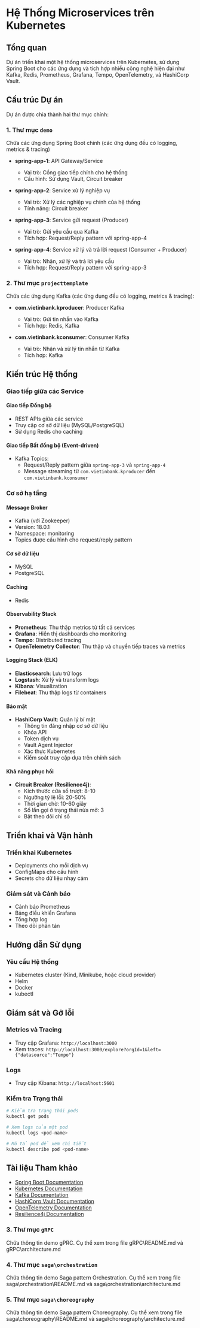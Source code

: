 # Hệ Thống Microservices trên Kubernetes

## Tổng quan

Dự án triển khai một hệ thống microservices trên Kubernetes, sử dụng Spring Boot cho các ứng dụng và tích hợp nhiều công nghệ hiện đại như Kafka, Redis, Prometheus, Grafana, Tempo, OpenTelemetry, và HashiCorp Vault.

## Cấu trúc Dự án

Dự án được chia thành hai thư mục chính:

### 1. Thư mục `demo`
Chứa các ứng dụng Spring Boot chính (các ứng dụng đều có logging, metrics & tracing)

- **spring-app-1**: API Gateway/Service
  - Vai trò: Cổng giao tiếp chính cho hệ thống
  - Cấu hình: Sử dụng Vault, Circuit breaker

- **spring-app-2**: Service xử lý nghiệp vụ
  - Vai trò: Xử lý các nghiệp vụ chính của hệ thống
  - Tính năng: Circuit breaker

- **spring-app-3**: Service gửi request (Producer)
  - Vai trò: Gửi yêu cầu qua Kafka
  - Tích hợp: Request/Reply pattern với spring-app-4

- **spring-app-4**: Service xử lý và trả lời request (Consumer + Producer)
  - Vai trò: Nhận, xử lý và trả lời yêu cầu
  - Tích hợp: Request/Reply pattern với spring-app-3

### 2. Thư mục `projecttemplate`
Chứa các ứng dụng Kafka (các ứng dụng đều có logging, metrics & tracing):

- **com.vietinbank.kproducer**: Producer Kafka
  - Vai trò: Gửi tin nhắn vào Kafka
  - Tích hợp: Redis, Kafka

- **com.vietinbank.kconsumer**: Consumer Kafka
  - Vai trò: Nhận và xử lý tin nhắn từ Kafka
  - Tích hợp: Kafka

## Kiến trúc Hệ thống

### Giao tiếp giữa các Service

#### Giao tiếp Đồng bộ
- REST APIs giữa các service
- Truy cập cơ sở dữ liệu (MySQL/PostgreSQL)
- Sử dụng Redis cho caching

#### Giao tiếp Bất đồng bộ (Event-driven)
- Kafka Topics:
  - Request/Reply pattern giữa `spring-app-3` và `spring-app-4`
  - Message streaming từ `com.vietinbank.kproducer` đến `com.vietinbank.kconsumer`

### Cơ sở hạ tầng

#### Message Broker
- Kafka (với Zookeeper)
- Version: 18.0.1
- Namespace: monitoring
- Topics được cấu hình cho request/reply pattern

#### Cơ sở dữ liệu
- MySQL
- PostgreSQL

#### Caching
- Redis

#### Observability Stack
- **Prometheus**: Thu thập metrics từ tất cả services
- **Grafana**: Hiển thị dashboards cho monitoring
- **Tempo**: Distributed tracing
- **OpenTelemetry Collector**: Thu thập và chuyển tiếp traces và metrics

#### Logging Stack (ELK)
- **Elasticsearch**: Lưu trữ logs
- **Logstash**: Xử lý và transform logs
- **Kibana**: Visualization
- **Filebeat**: Thu thập logs từ containers

#### Bảo mật
- **HashiCorp Vault**: Quản lý bí mật
  - Thông tin đăng nhập cơ sở dữ liệu
  - Khóa API
  - Token dịch vụ
  - Vault Agent Injector
  - Xác thực Kubernetes
  - Kiểm soát truy cập dựa trên chính sách

#### Khả năng phục hồi
- **Circuit Breaker (Resilience4j)**:
  - Kích thước cửa sổ trượt: 8-10
  - Ngưỡng tỷ lệ lỗi: 20-50%
  - Thời gian chờ: 10-60 giây
  - Số lần gọi ở trạng thái nửa mở: 3
  - Bật theo dõi chỉ số

## Triển khai và Vận hành

### Triển khai Kubernetes
- Deployments cho mỗi dịch vụ
- ConfigMaps cho cấu hình
- Secrets cho dữ liệu nhạy cảm

### Giám sát và Cảnh báo
- Cảnh báo Prometheus
- Bảng điều khiển Grafana
- Tổng hợp log
- Theo dõi phân tán

## Hướng dẫn Sử dụng

### Yêu cầu Hệ thống
- Kubernetes cluster (Kind, Minikube, hoặc cloud provider)
- Helm
- Docker
- kubectl

## Giám sát và Gỡ lỗi

### Metrics và Tracing
- Truy cập Grafana: `http://localhost:3000`
- Xem traces: `http://localhost:3000/explore?orgId=1&left={"datasource":"Tempo"}`

### Logs
- Truy cập Kibana: `http://localhost:5601`

### Kiểm tra Trạng thái
```bash
# Kiểm tra trạng thái pods
kubectl get pods

# Xem logs của một pod
kubectl logs <pod-name>

# Mô tả pod để xem chi tiết
kubectl describe pod <pod-name>
```

## Tài liệu Tham khảo

- [Spring Boot Documentation](https://spring.io/projects/spring-boot)
- [Kubernetes Documentation](https://kubernetes.io/docs/)
- [Kafka Documentation](https://kafka.apache.org/documentation/)
- [HashiCorp Vault Documentation](https://www.vaultproject.io/docs)
- [OpenTelemetry Documentation](https://opentelemetry.io/docs/)
- [Resilience4j Documentation](https://resilience4j.readme.io/docs)


### 3. Thư mục `gRPC`
Chứa thông tin demo gPRC. Cụ thể xem trong file gRPC\README.md và gRPC\architecture.md

### 4. Thư mục `saga\orchestration`
Chứa thông tin demo Saga pattern Orchestration. Cụ thể xem trong file saga\orchestration\README.md và saga\orchestration\architecture.md

### 5. Thư mục `saga\choreography`
Chứa thông tin demo Saga pattern Choreography. Cụ thể xem trong file saga\choreography\README.md và saga\choreography\architecture.md